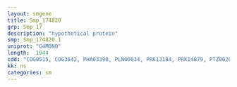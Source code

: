 ```yaml
---
layout: smgene
title: Smp_174820
grp: Smp_17
description: "hypothetical protein"
smp: Smp_174820.1
uniprot: "G4M0N0"
length:  1044
cdd: "COG0515, COG3642, PHA03390, PLN00034, PRK13184, PRK14879, PTZ00263, TIGR03903, cd05610, cl21453, pfam00069, smart00220"
kk: ns
categories: sm
---
```

